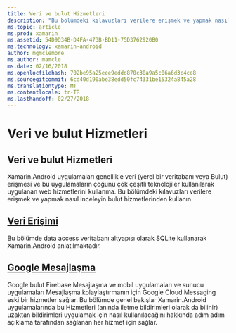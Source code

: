 ```yaml
---
title: Veri ve bulut Hizmetleri
description: "Bu bölümdeki kılavuzları verilere erişmek ve yapmak nasıl inceleyin bulut hizmetlerinden kullanın."
ms.topic: article
ms.prod: xamarin
ms.assetid: 54D9D34B-D4FA-473B-BD11-75D3762920B0
ms.technology: xamarin-android
author: mgmclemore
ms.author: mamcle
ms.date: 02/16/2018
ms.openlocfilehash: 702be95a25eee9eddd870c30a9a5c06a6d3c4ce8
ms.sourcegitcommit: 6cd40d190abe38edd50fc74331be15324a845a28
ms.translationtype: MT
ms.contentlocale: tr-TR
ms.lasthandoff: 02/27/2018
---
```

# <a name="data-and-cloud-services"></a>Veri ve bulut Hizmetleri

## <a name="data-and-cloud-services"></a>Veri ve bulut Hizmetleri

Xamarin.Android uygulamaları genellikle veri (yerel bir veritabanı veya Bulut) erişmesi ve bu uygulamaların çoğunu çok çeşitli teknolojiler kullanılarak uygulanan web hizmetlerini kullanma. Bu bölümdeki kılavuzları verilere erişmek ve yapmak nasıl inceleyin bulut hizmetlerinden kullanın.

## <a name="data-accessandroiddata-clouddata-accessindexmd"></a>[Veri Erişimi](~/android/data-cloud/data-access/index.md)

Bu bölümde data access veritabanı altyapısı olarak SQLite kullanarak Xamarin.Android anlatılmaktadır.
 
## <a name="google-messagingandroiddata-cloudgoogle-messagingindexmd"></a>[Google Mesajlaşma](~/android/data-cloud/google-messaging/index.md)

Google bulut Firebase Mesajlaşma ve mobil uygulamaları ve sunucu uygulamaları Mesajlaşma kolaylaştırmanın için Google Cloud Messaging eski bir hizmetler sağlar. Bu bölümde genel bakışlar Xamarin.Android uygulamalarında bu Hizmetleri (anında iletme bildirimleri olarak da bilinir) uzaktan bildirimleri uygulamak için nasıl kullanılacağını hakkında adım adım açıklama tarafından sağlanan her hizmet için sağlar.


